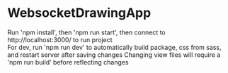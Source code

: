 # WebsocketDrawingApp
Run 'npm install', then 'npm run start', then connect to http://localhost:3000/ to run project  
For dev, run 'npm run dev' to automatically build package, css from sass, and restart server after saving changes
Changing view files will require a 'npm run build' before reflecting changes